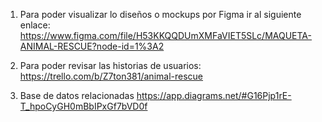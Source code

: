 1. Para poder visualizar lo diseños o mockups por Figma ir al siguiente enlace:
https://www.figma.com/file/H53KKQQDUmXMFaVIET5SLc/MAQUETA-ANIMAL-RESCUE?node-id=1%3A2

2. Para poder revisar las historias de usuarios:
https://trello.com/b/Z7ton381/animal-rescue

3. Base de datos relacionadas
https://app.diagrams.net/#G16Pjp1rE-T_hpoCyGH0mBbIPxGf7bVD0f


